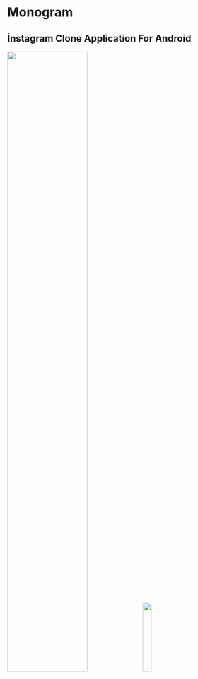 # Monogram

## İnstagram Clone Application For Android


<img src="https://i.imgur.com/Le5F0xX.jpg" width="60%" height="60%"> <img src="https://i.imgur.com/MtghbSW.gif" width="20%" height="20%">
